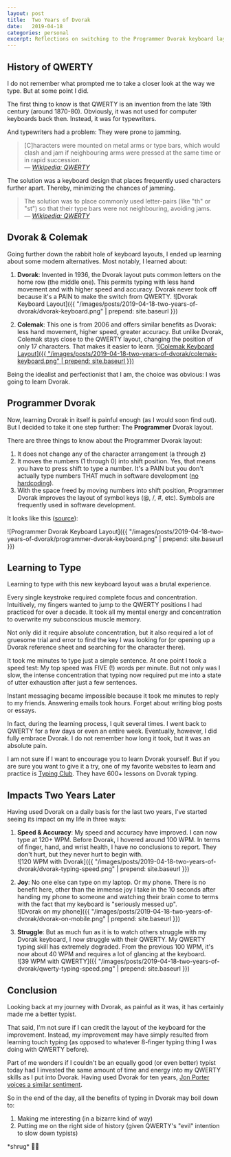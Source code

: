 ```yaml
---
layout: post
title:  Two Years of Dvorak
date:   2019-04-18
categories: personal
excerpt: Reflections on switching to the Programmer Dvorak keyboard layout.
---
```


## History of QWERTY

I do not remember what prompted me to take a closer look at the way we type.
But at some point I did.

The first thing to know is that QWERTY is an invention from the late 19th century
(around 1870-80). Obviously, it was not used for computer keyboards back then.
Instead, it was for typewriters.

And typewriters had a problem: They were prone to jamming.

> [C]haracters were mounted on metal arms or type bars, which would clash and jam if neighbouring arms were pressed at the same time or in rapid succession.  
> &mdash; [*Wikipedia: QWERTY*](https://en.wikipedia.org/wiki/QWERTY)

The solution was a keyboard design that places frequently used characters
further apart. Thereby, minimizing the chances of jamming.

> The solution was to place commonly used letter-pairs (like "th" or "st") so that their type bars were not neighbouring, avoiding jams.  
> &mdash; [*Wikipedia: QWERTY*](https://en.wikipedia.org/wiki/QWERTY)

## Dvorak & Colemak

Going further down the rabbit hole of keyboard layouts, I ended up learning
about some modern alternatives. Most notably, I learned about:

1. **Dvorak**: Invented in 1936, the Dvorak layout puts common letters
on the home row (the middle one). This permits typing with less hand movement
and with higher speed and accuracy. Dvorak never took off because it's a PAIN to make
the switch from QWERTY.
![Dvorak Keyboard Layout]({{ "/images/posts/2019-04-18-two-years-of-dvorak/dvorak-keyboard.png" | prepend: site.baseurl }})  

2. **Colemak**: This one is from 2006 and offers similar benefits as Dvorak:
less hand movement, higher speed, greater accuracy. But unlike Dvorak, Colemak
stays close to the QWERTY layout, changing the position of only 17 characters.
That makes it easier to learn.
[
![Colemak Keyboard Layout]({{ "/images/posts/2019-04-18-two-years-of-dvorak/colemak-keyboard.png" | prepend: site.baseurl }})
](https://commons.wikimedia.org/wiki/File:KB_US-Colemak.svg)

Being the idealist and perfectionist that I am, the choice was obvious: I was
going to learn Dvorak.

## Programmer Dvorak

Now, learning Dvorak in itself is painful enough (as I would soon find out). But
I decided to take it one step further: The **Programmer** Dvorak layout.

There are three things to know about the Programmer Dvorak layout:
1. It does not change any of the character arrangement (a through z)
1. It moves the numbers (1 through 0) into shift position. Yes, that means you
  have to press shift to type a number. It's a PAIN but you don't actually type
  numbers THAT much in software development
  ([no hardcoding](https://softwareengineering.stackexchange.com/a/328012)).
1. With the space freed by moving numbers into shift position, Programmer Dvorak
  improves the
  layout of symbol keys (@, /, #, etc). Symbols are
  frequently used in software development.

It looks like this ([source](https://www.kaufmann.no/roland/dvorak/)):

![Programmer Dvorak Keyboard Layout]({{ "/images/posts/2019-04-18-two-years-of-dvorak/programmer-dvorak-keyboard.png" | prepend: site.baseurl }})  

## Learning to Type

Learning to type with this new keyboard layout was a brutal experience.

Every single keystroke required complete focus and concentration. Intuitively,
my fingers wanted to jump to the QWERTY positions I had practiced for over a
decade. It took all my mental energy and concentration to overwrite my
subconscious muscle memory.

Not only did it require absolute concentration, but it also required a lot of
gruesome trial and error
to find the key I was looking for (or opening up a Dvorak reference sheet
and searching for the character there).

It took me minutes to type just a simple sentence. At one point I took
a speed test: My top speed was FIVE (!) words per minute. But not only was I
slow, the intense concentration that typing now required put me into a state
of utter exhaustion after just a few sentences.

Instant messaging became impossible because it took me minutes to reply to my
friends. Answering emails took hours. Forget about writing blog posts or essays.

In fact, during the learning process, I quit several times. I went back to
QWERTY for a few days or even an entire week. Eventually, however, I did fully
embrace Dvorak. I do not remember how long it took, but it was an absolute pain.

I am not sure if I want to encourage you to learn Dvorak yourself. But if you are
sure you want to give it a try, one of my favorite websites to learn and practice
is [Typing Club](https://www.typingclub.com/dvorak).
They have 600+ lessons on Dvorak typing.

## Impacts Two Years Later

Having used Dvorak on a daily basis for the last two years, I've started seeing
its impact on my life in three ways:

1. **Speed & Accuracy**: My speed and accuracy have improved. I can now type at 120+ WPM.
Before Dvorak, I hovered around 100 WPM.
In terms of finger, hand, and wrist health, I have no conclusions to report.
They don't hurt, but they never hurt to begin with.  
![120 WPM with Dvorak]({{ "/images/posts/2019-04-18-two-years-of-dvorak/dvorak-typing-speed.png" | prepend: site.baseurl }})  

1. **Joy**: No one else can type on my laptop. Or my phone. There is no benefit here, other
than the immense joy I take in the 10 seconds after handing my phone to someone and
watching their brain come to terms with the fact that my keyboard is "seriously messed up".  
![Dvorak on my phone]({{ "/images/posts/2019-04-18-two-years-of-dvorak/dvorak-on-mobile.png" | prepend: site.baseurl }})  

1. **Struggle**: But as much fun as it is to watch others struggle with my Dvorak keyboard, I
now struggle with their QWERTY. My QWERTY typing skill has extremely degraded.
From the previous 100 WPM, it's now about 40 WPM and requires a lot of glancing
at the keyboard.  
![39 WPM with QWERTY]({{ "/images/posts/2019-04-18-two-years-of-dvorak/qwerty-typing-speed.png" | prepend: site.baseurl }})  

## Conclusion

Looking back at my journey with Dvorak, as painful as it was, it has certainly
made me a better typist.

That said, I'm not sure if I can credit the layout of the keyboard for the
improvement.
Instead, my improvement may have simply resulted from learning touch typing
(as opposed to whatever 8-finger typing thing I was doing with QWERTY before).

Part of me wonders if I couldn't be an equally good (or even better) typist today
had I invested the same amount of time and energy into my QWERTY skills as I put
into Dvorak. Having used Dvorak for ten years, [Jon Porter voices a similar sentiment](https://www.theverge.com/2019/2/17/18223384/dvorak-qwerty-keyboard-layout-10-years-speed-ergonomics).

So in the end of the day, all the benefits of typing in Dvorak may boil down to:
1. Making me interesting (in a bizarre kind of way)
2. Putting me on the right side of history (given QWERTY's "evil" intention to
slow down typists)

\*shrug\* 🤷‍♂️
